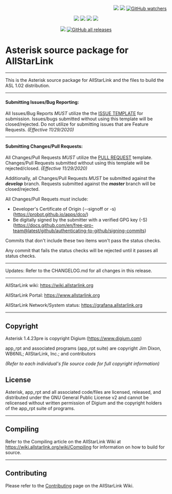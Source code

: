 <p align="right">
    <a href="https://github.com/AllStarLink/Asterisk/stargazers"><img src="https://img.shields.io/github/stars/AllStarLink/Asterisk.svg?style=social&label=Star" style="margin-left:5em"></a>
    <a href="https://github.com/AllStarLink/Asterisk/network/members"><img src="https://img.shields.io/github/forks/AllStarLink/Asterisk.svg?style=social&label=Fork"></a>
    <a href="https://github.com/AllStarLink/Asterisk/watcherss"><img alt="GitHub watchers" src="https://img.shields.io/github/watchers/AllStarLink/Asterisk?style=social"></a>
</p>

<p align="center">
    <a href="https://wiki.allstarlink.org"><img src="https://img.shields.io/badge/Docs-wiki-brightgreen.svg?style=for-the-badge"></a>
    <a href="https://github.com/AllStarLink/Asterisk/issues"><img src="https://img.shields.io/badge/Maintained%3F-yes-green.svg?style=for-the-badge"></a>
    <a href="https://github.com/AllStarLink/Asterisk/issues"><img src="https://img.shields.io/github/issues-closed/AllStarLink/Asterisk.svg?style=for-the-badge"></a>
    <a href="https://github.com/AllStarLink/Asterisk/pulls"><img src="https://img.shields.io/github/issues-pr-closed/AllStarLink/Asterisk.svg?style=for-the-badge"></a>
</p>
<p align="center">
    <a href="https://github.com/AllStarLink/Asterisk/blob/master/LICENSE"><img src="https://img.shields.io/badge/License-GPL-blue.svg?style=for-the-badge"></a>
    <a href="https://github.com/AllStarLink/Asterisk/releases"><img alt="GitHub all releases" src="https://img.shields.io/github/downloads/AllStarLink/Asterisk/total?color=lightgreen&style=for-the-badge"></a>
</p>

# Asterisk source package for AllStarLink

---------------------------------------------------------------------------------------------------------------------------------

This is the Asterisk source package for AllStarLink and the files to build the ASL 1.02 distribution.

---------------------------------------------------------------------------------------------------------------------------------

#### Submitting Issues/Bug Reporting:

All Issues/Bug Reports *MUST* utilize the the [ISSUE TEMPLATE](https://github.com/AllStarLink/Asterisk/blob/develop/.github/ISSUE_TEMPLATE/bug_report.md) for submission.  Issues/bugs submitted without using this template will be closed/rejected.  Do not utilize for submitting issues that are Feature Requests. *(Effective 11/29/2020)*

---------------------------------------------------------------------------------------------------------------------------------

#### Submitting Changes/Pull Requests:

All Changes/Pull Requests *MUST* utilize the [PULL REQUEST](https://github.com/AllStarLink/Asterisk/blob/develop/.github/PULL_REQUEST_TEMPLATE/PULL_REQUEST_TEMPLATE.md) template.   Changes/Pull Requests submitted without using this template will be rejected/closed.  *(Effective 11/29/2020)*

Additionally, all Changes/Pull Requests *MUST* be submitted against the ***develop*** branch.  Requests submitted against the ***master*** branch will be closed/rejected.

All Changes/Pull Requets *must* include:

* Developer's Certificate of Origin (--signoff or -s) (https://probot.github.io/apps/dco/)
* Be digitally signed by the submitter with a verified GPG key (-S)  (https://docs.github.com/en/free-pro-team@latest/github/authenticating-to-github/signing-commits)

Commits that don't include these two items won't pass the status checks. 

Any commit that fails the status checks will be rejected until it passes all status checks.

---------------------------------------------------------------------------------------------------------------------------------

Updates: 
Refer to the CHANGELOG.md for all changes in this release.

---------------------------------------------------------------------------------------------------------------------------------

AllStarLink wiki: https://wiki.allstarlink.org

AllStarLink Portal:  https://www.allstarlink.org

AllStarLink Network/System status:  https://grafana.allstarlink.org

---------------------------------------------------------------------------------------------------------------------------------

## Copyright

Asterisk 1.4.23pre is copyright Digium (https://www.digium.com)

app_rpt and associated programs (app_rpt suite) are copyright Jim Dixon, WB6NIL; AllStarLink, Inc.; and contributors

_(Refer to each individual's file source code for full copyright information)_

## License

Asterisk, app_rpt and all associated code/files are licensed, released, and distributed under the GNU General Public License v2 and cannot be relicensed without written permission of Digium and the copyright holders of the app_rpt suite of programs.

---------------------------------------------------------------------------------------------------------------------------------

## Compiling
Refer to the Compiling article on the AllStarLink Wiki at https://wiki.allstarlink.org/wiki/Compiling for information on how to build for source.

---------------------------------------------------------------------------------------------------------------------------------

## Contributing

Please refer to the [Contributing](https://wiki.allstarlink.org/wiki/Contributing) page on the AllStarLink Wiki.

